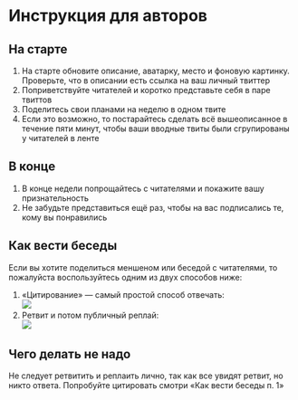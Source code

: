 # Инструкция для авторов

## На старте

1. На старте обновите описание, аватарку, место и фоновую картинку.  
  Проверьте, что в описании есть ссылка на ваш личный твиттер
2. Поприветствуйте читателей и коротко представьте себя в паре твиттов
3. Поделитесь свои планами на неделю в одном твите
4. Если это возможно, то постарайтесь сделать всё вышеописанное в течение
  пяти минут, чтобы ваши вводные твиты были сгрупированы у читателей в ленте

## В конце

1. В конце недели попрощайтесь с читателями и покажите вашу признательность
2. Не забудьте представиться ещё раз, чтобы на вас подписались те,
   кому вы понравились

## Как вести беседы

Если вы хотите поделиться меншеном или беседой с читателями, то пожалуйста
воспользуйтесь одним из двух способов ниже:

1. «Цитирование» — самый простой способ отвечать:  
    ![](https://i.imgur.com/zZwMCsH.png)
2. Ретвит и потом публичный реплай:  
    ![](https://i.imgur.com/Ld3sjuN.png)

## Чего делать не надо

Не следует ретвитить и реплаить лично, так как все увидят ретвит, но никто ответа. Попробуйте цитировать смотри «Как вести беседы п. 1»
